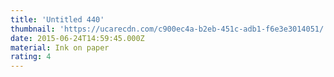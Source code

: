```yaml
---
title: 'Untitled 440'
thumbnail: 'https://ucarecdn.com/c900ec4a-b2eb-451c-adb1-f6e3e3014051/'
date: 2015-06-24T14:59:45.000Z
material: Ink on paper
rating: 4
---
```

